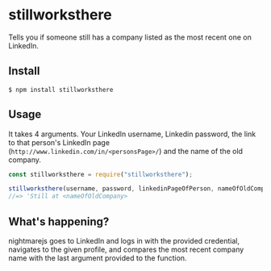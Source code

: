 # stillworksthere

Tells you if someone still has a company listed as the most recent one on LinkedIn. 

## Install

```
$ npm install stillworksthere
```

## Usage

It takes 4 arguments. Your LinkedIn username, Linkedin password, the link to that person's LinkedIn page (`http://www.linkedin.com/in/<personsPage>/`) and the name of the old company.


```js
const stillworksthere = require("stillworksthere");

stillworksthere(username, password, linkedinPageOfPerson, nameOfOldCompany);
//=> 'Still at <nameOfOldCompany>

```

## What's happening?

nightmarejs goes to LinkedIn and logs in with the provided credential, navigates to the given profile, and compares the most recent company name with the last argument provided to the function.